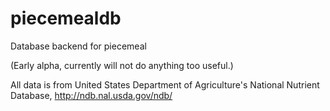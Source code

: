 # piecemealdb
Database backend for piecemeal

(Early alpha, currently will not do anything too useful.)

All data is from United States Department of Agriculture's National Nutrient Database, http://ndb.nal.usda.gov/ndb/

